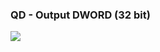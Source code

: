 ### QD - Output DWORD (32 bit)

![](https://user-images.githubusercontent.com/69573151/210781704-73d6a020-e7c0-430e-9797-2d0ef1cc6cc3.png)

